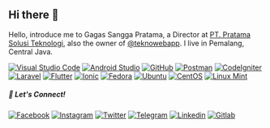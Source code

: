 ## Hi there 👋
Hello, introduce me to Gagas Sangga Pratama, a Director at [PT. Pratama Solusi Teknologi](https://pratamatechsolution.co.id), also the owner of [@teknowebapp](https://teknowebapp.com). I live in Pemalang, Central Java.

[![Visual Studio Code](https://img.shields.io/badge/Tools-Visual%20Code-%23007ACC?style=flat-square&logo=visual-studio-code&logoColor=white)](https://code.visualstudio.com)
[![Android Studio](https://img.shields.io/badge/Tools-Android%20Studio-%233DDC84?style=flat-square&logo=android&logoColor=white)](https://developer.android.com/studio)
[![GitHub](https://img.shields.io/badge/Tools-Git-%23F05032?style=flat-square&logo=git&logoColor=white)](https://git-scm.com)
[![Postman](https://img.shields.io/badge/Tools-Postman-%23FF6C37?style=flat-square&logo=postman&logoColor=white)](https://www.postman.com)
[![CodeIgniter](https://img.shields.io/badge/Framework-CodeIgniter-%23EF4223?style=flat-square&logo=codeigniter&logoColor=white)](https://codeigniter.com)
[![Laravel](https://img.shields.io/badge/Framework-Laravel-%23FF2D20?style=flat-square&logo=laravel&logoColor=white)](https://laravel.com)
[![Flutter](https://img.shields.io/badge/Framework-Flutter-%2302569B?style=flat-square&logo=flutter&logoColor=white)](https://flutter.dev)
[![Ionic](https://img.shields.io/badge/Framework-Ionic-%233880FF?style=flat-square&logo=ionic&logoColor=white)](https://ionicframework.com)
[![Fedora](https://img.shields.io/badge/OS-Fedora-%23294172?style=flat-square&logo=fedora&logoColor=white)](https://getfedora.org)
[![Ubuntu](https://img.shields.io/badge/OS-Ubuntu-%23E95420?style=flat-square&logo=ubuntu&logoColor=white)](https://ubuntu.com)
[![CentOS](https://img.shields.io/badge/OS-CentOS-%23E95420?style=flat-square&logo=centos&logoColor=white)](https://www.centos.org)
[![Linux Mint](https://img.shields.io/badge/OS-Linux%20Mint-%2387CF3E?style=flat-square&logo=linux-mint&logoColor=white)](https://linuxmint.com)

##### :speak_no_evil: Let's Connect!
[![Facebook](https://img.shields.io/badge/Facebook-%234267B2.svg?&style=for-the-badge&logo=facebook&logoColor=white)](https://www.facebook.com/gagas.sp)
[![Instagram](	https://img.shields.io/badge/Instagram-E4405F?style=for-the-badge&logo=instagram&logoColor=white)](https://www.instagram.com/haiigas)
[![Twitter](https://img.shields.io/badge/Twitter-%2300acee.svg?&style=for-the-badge&logo=twitter&logoColor=white)](https://www.twitter.com/haiigas)
[![Telegram](https://img.shields.io/badge/Telegram-%230088cc.svg?&style=for-the-badge&logo=telegram&logoColor=white)](https://t.me/haiigas)
[![Linkedin](https://img.shields.io/badge/LinkedIn-0077B5?style=for-the-badge&logo=linkedin&logoColor=white)](https://www.linkedin.com/in/haiigas)
[![Gitlab](https://img.shields.io/badge/GitLab-330F63?style=for-the-badge&logo=gitlab&logoColor=white)](https://www.gitlab.com/haiigas)
